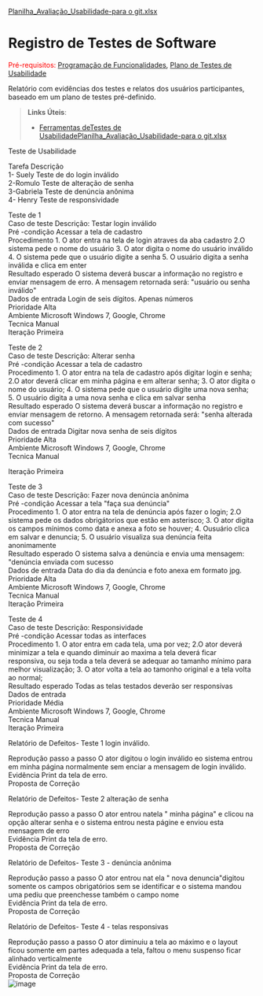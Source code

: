 [Planilha_Avaliação_Usabilidade-para o git.xlsx](https://github.com/ICEI-PUC-Minas-PMV-SI/pmv-si-2021-1-e1-proj-web-t3-denuncias-ambientais-e-urbanas/files/6766995/Planilha_Avaliacao_Usabilidade-para.o.git.xlsx)
# Registro de Testes de Software

<span style="color:red">Pré-requisitos: <a href="7-Programação de Funcionalidades.md"> Programação de Funcionalidades</a></span>, <a href="10-Plano de Testes de Usabilidade.md"> Plano de Testes de Usabilidade</a>

Relatório com evidências dos testes e relatos dos usuários participantes, baseado em um plano de testes pré-definido.

> **Links Úteis**:
> - [Ferramentas deTestes de Usabilidade](https://www.usability.gov/how-to-and-tools/resources/templates.html)[Planilha_Avaliação_Usabilidade-para o git.xlsx](https://github.com/ICEI-PUC-Minas-PMV-SI/pmv-si-2021-1-e1-proj-web-t3-denuncias-ambientais-e-urbanas/files/6766926/Planilha_Avaliacao_Usabilidade-para.o.git.xlsx)

Teste de Usabilidade							
							
Tarefa	Descrição						
1- Suely	Teste de do login inválido						
2-Romulo	Teste de alteração de senha						
3-Gabriela	Teste de denúncia anônima						
4- Henry	Teste de responsividade						
							
							
Teste de 1							
Caso de teste	Descrição: Testar login inválido						
Pré -condição	Acessar a tela de cadastro						
Procedimento	1. O ator entra na tela de login atraves da aba cadastro                                                            2.O sistema pede o nome do usuário                                                                                              3. O ator digita o nome do usuário inválido                                                                                                   4. O sistema pede que o usuário digite a senha                                                                              5. O usuário digita a senha inválida e clica em enter                                                                                                                 						
Resultado esperado	O sistema deverá buscar a informação no registro e enviar mensagem de erro. A mensagem retornada será: "usuário ou senha inválido"						
Dados de entrada	Login de seis dígitos. Apenas números						
Prioridade	Alta						
Ambiente	Microsoft Windows 7, Google, Chrome						
Tecnica	Manual						
Iteração	Primeira						
							
							
Teste de 2							
Caso de teste	Descrição: Alterar senha						
Pré -condição	Acessar a tela de cadastro						
Procedimento	1. O ator entra na tela de cadastro após digitar login e senha;                                                         2.O ator deverá clicar em minha página e em alterar senha;                                                                                              3. O ator digita o nome do usuário;                                                                                                   4. O sistema pede que o usuário digite uma nova senha;                                                                     5. O usuário digita a uma nova senha e clica em salvar senha                                                                                                     						
Resultado esperado	O sistema deverá buscar a informação no registro e enviar mensagem de retorno. A mensagem retornada será: "senha alterada com sucesso"						
Dados de entrada	Digitar nova senha de seis dígitos						
Prioridade	Alta						
Ambiente	Microsoft Windows 7, Google, Chrome						
Tecnica	Manual						
							
Iteração	Primeira						
							
							
Teste de 3							
Caso de teste	Descrição: Fazer nova denúncia anônima						
Pré -condição	Acessar a tela "faça sua denúncia"						
Procedimento	1. O ator entra na tela de denúncia após fazer o login;                                                          2.O sistema pede os dados obrigátorios que estão em asterisco;                                                                                            3. O ator digita os campos mínimos como data e anexa a foto  se houver;                                                                                                                                                                                                                  4. Ousuário clica em salvar e denuncia;                                                                                           5. O usuário visualiza sua denúncia feita anonimamente						
Resultado esperado	O sistema salva a denúncia e envia uma mensagem: "denúncia enviada com sucesso      						
Dados de entrada	Data do dia da denúncia e foto anexa em formato jpg.						
Prioridade	Alta						
Ambiente	Microsoft Windows 7, Google, Chrome						
Tecnica	Manual						
Iteração	Primeira						
							
Teste de 4							
Caso de teste	Descrição: Responsividade						
Pré -condição	Acessar todas as interfaces						
Procedimento	1. O ator entra em cada tela, uma por vez;                                                                                   2.O ator deverá minimizar a tela e quando diminuir ao maxima a tela deverá ficar responsiva, ou seja toda a tela deverá se adequar ao tamanho mínimo para melhor visualização;                                                                                                                                                 3. O ator volta a tela ao tamonho original e a tela volta ao normal;                                                                                                   						
Resultado esperado	Todas as telas testados deverão ser responsivas						
Dados de entrada							
Prioridade	Média						
Ambiente	Microsoft Windows 7, Google, Chrome						
Tecnica	Manual						
Iteração	Primeira						
							
							
Relatório de Defeitos- Teste 1 login inválido.   							
							
							
Reprodução passo a passo	O ator digitou o login inválido eo sistema entrou em minha página normalmente sem enciar a mensagem de login inválido.						
Evidência	Print da tela de erro. 						
Proposta de Correção							
							
Relatório de Defeitos- Teste 2 alteração de senha							
							
							
Reprodução passo a passo	O ator entrou natela " minha página" e clicou na opção alterar senha e o sistema entrou nesta págine e enviou esta mensagem de erro						
Evidência	Print da tela de erro. 						
Proposta de Correção							
							
Relatório de Defeitos- Teste 3 - denúncia anônima							
							
							
Reprodução passo a passo	O ator entrou nat ela " nova denuncia"digitou somente os campos obrigatórios sem se identificar e o sistema mandou uma pediu que preenchesse também o campo nome						
Evidência	Print da tela de erro. 						
Proposta de Correção							
							
Relatório de Defeitos- Teste 4 - telas responsivas							
							
							
Reprodução passo a passo	O ator diminuiu a tela ao máximo e o layout ficou somente em partes adequada a tela, faltou o menu suspenso ficar alinhado verticalmente						
Evidência	Print da tela de erro. 						
Proposta de Correção							
![image](https://user-images.githubusercontent.com/81451748/124534978-bc3b7b80-ddeb-11eb-8f95-dcb54d4bf7b7.png)
